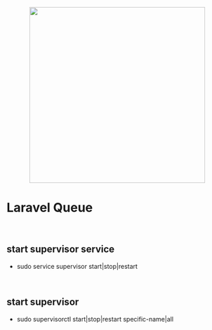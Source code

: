 <p align="center"><a href="https://laravel.com" target="_blank"><img src="https://raw.githubusercontent.com/laravel/art/master/logo-lockup/5%20SVG/2%20CMYK/1%20Full%20Color/laravel-logolockup-cmyk-red.svg" width="400"></a></p>

# Laravel Queue

<br>

## start supervisor service
* sudo service supervisor start|stop|restart

<br>

## start supervisor
* sudo supervisorctl start|stop|restart specific-name|all

